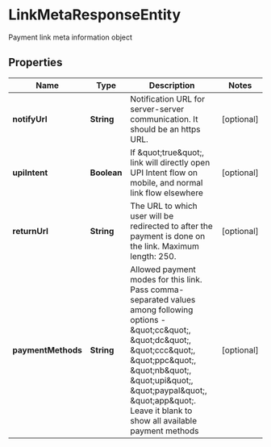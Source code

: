 

# LinkMetaResponseEntity

Payment link meta information object

## Properties

| Name | Type | Description | Notes |
|------------ | ------------- | ------------- | -------------|
|**notifyUrl** | **String** | Notification URL for server-server communication. It should be an https URL. |  [optional] |
|**upiIntent** | **Boolean** | If \&quot;true\&quot;, link will directly open UPI Intent flow on mobile, and normal link flow elsewhere |  [optional] |
|**returnUrl** | **String** | The URL to which user will be redirected to after the payment is done on the link. Maximum length: 250. |  [optional] |
|**paymentMethods** | **String** | Allowed payment modes for this link. Pass comma-separated values among following options - \&quot;cc\&quot;, \&quot;dc\&quot;, \&quot;ccc\&quot;, \&quot;ppc\&quot;, \&quot;nb\&quot;, \&quot;upi\&quot;, \&quot;paypal\&quot;, \&quot;app\&quot;. Leave it blank to show all available payment methods |  [optional] |



